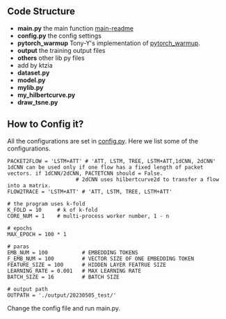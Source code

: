 ## Code Structure

* **main.py** the main function [main-readme](code/main-readme.md)
* **config.py** the config settings
* **pytorch_warmup** Tony-Y's implementation of [pytorch_warmup](https://github.com/Tony-Y/pytorch_warmup).
* **output** the training output files
* **others** other lib py files
* add by ktzia
* **dataset.py**
* **model.py**
* **mylib.py**
* **my_hilbertcurve.py**
* **draw_tsne.py**

## How to Config it?
All the configurations are set in [config.py](./config.py).
Here we list some of the configurations.

```
PACKET2FLOW = 'LSTM+ATT' # 'ATT, LSTM, TREE, LSTM+ATT,1dCNN, 2dCNN' 1dCNN can be used only if one flow has a fixed length of packet vectors. if 1dCNN/2dCNN, PACTETCNN should = False.   
                      # 2dCNN uses hilbertcurve2d to transfer a flow into a matrix.
FLOW2TRACE = 'LSTM+ATT' # 'ATT, LSTM, TREE, LSTM+ATT'

# the program uses k-fold
K_FOLD = 10     # k of k-fold
CORE_NUM = 1    # multi-process worker number, 1 - n

# epochs
MAX_EPOCH = 100 * 1

# paras
EMB_NUM = 100           # EMBEDDING TOKENS
F_EMB_NUM = 100         # VECTOR SIZE OF ONE EMBEDDING TOKEN
FEATURE_SIZE = 100      # HIDDEN LAYER FEATRUE SIZE
LEARNING_RATE = 0.001   # MAX LEARNING RATE
BATCH_SIZE = 16         # BATCH SIZE

# output path
OUTPATH = './output/20230505_test/'

```

Change the config file and run main.py.



